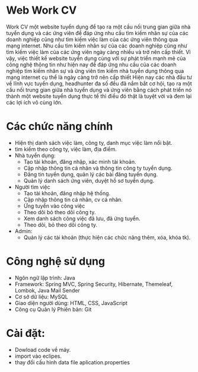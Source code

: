 # Web Work CV
Work CV một website tuyển dụng để tạo ra một cầu nối trung gian giữa nhà tuyển dụng và các ứng viên để đáp ứng nhu cầu tìm kiếm nhân sự của các doanh nghiệp cũng như tìm kiếm việc làm của các ứng viên thông qua mạng internet.
Nhu cầu tìm kiếm nhân sự của các doanh nghiệp cũng như tìm kiếm việc làm của các ứng viên ngày càng nhiều và trở nên cấp thiết. Vì vậy, việc thiết kế website tuyển dụng cùng với sự phát triển mạnh mẽ của công nghệ thông tin như hiện nay để đáp ứng nhu cầu của các doanh nghiệp tìm kiếm nhân sự và ứng viên tìm kiếm nhà tuyển dụng thông qua mạng internet cụ thể là ngày càng trở nên cấp thiết
Hiện nay các nhà đầu tư về lĩnh vực tuyển dụng, headhunter đa số đều đã nắm bắt cơ hội, tạo ra một cầu nối trung gian giữa nhà tuyển dụng và ứng viên bằng cách phát triển nó thành một website tuyển dụng thực tế thì điều đó thật là tuyệt vời và đem lại các lợi ích vô cùng lớn.

# Các chức năng chính
- Hiện thị danh sách việc làm, công ty, danh mục việc làm nổi bật.
- tìm kiếm theo công ty, việc làm, địa điểm.
- Nhà tuyển dụng:
  + Tạo tài khoản, đăng nhập, xác minh tài khoản.
  + Cập nhập thông tin cá nhân và thông tin công ty tuyển dụng.
  + Đăng tin tuyển dụng, quản lý các bài đăng tuyển dụng.
  + Quản lý danh sách ứng viên, duyệt hồ sơ tuyển dụng.
- Người tìm việc
  + Tạo tài khoản, đăng nhập hệ thống.
  + Cập nhập thông tin cá nhân, cv cá nhân.
  + Ứng tuyển vào công việc
  + Theo dõi bỏ theo dõi công ty.
  + Xem danh sách công việc đã lưu, đã ứng tuyển.
  + Theo dõi, bỏ theo dõi công ty.
- Admin:
  + Quản lý các tài khoản (thực hiện các chức năng thêm, xóa, khóa tk).
    
# Công nghệ sử dụng
- Ngôn ngữ lập trình: Java
- Framework: Spring MVC, Spring Security, Hibernate, Themeleaf, Lombok, Java Mail Sender
- Cơ sở dữ liệu: MySQL
- Giao diện người dùng: HTML, CSS, JavaScript
- Công cụ Quản lý Phiên bản: Git

# Cài đặt:
- Dowload code về máy.
- import vào eclipes.
- thay đổi cấu hình data file aplication.properties
